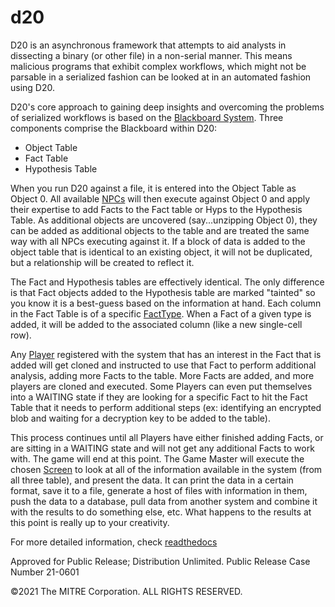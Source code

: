 # d20 #

D20 is an asynchronous framework that attempts to aid analysts in dissecting a binary (or other file) in a non-serial manner. This means malicious programs that exhibit complex workflows, which might not be parsable in a serialized fashion can be looked at in an automated fashion using D20.

D20's core approach to gaining deep insights and overcoming the problems of serialized workflows is based on the [Blackboard System](https://en.wikipedia.org/wiki/Blackboard_system). Three components comprise the Blackboard within D20:

* Object Table
* Fact Table
* Hypothesis Table

When you run D20 against a file, it is entered into the Object Table as Object 0. All available [NPCs](https://d20-framework.readthedocs.io/en/latest/authoring/npcs.html) will then execute against Object 0 and apply their expertise to add Facts to the Fact table or Hyps to the Hypothesis Table. As additional objects are uncovered (say...unzipping Object 0), they can be added as additional objects to the table and are treated the same way with all NPCs executing against it. If a block of data is added to the object table that is identical to an existing object, it will not be duplicated, but a relationship will be created to reflect it.

The Fact and Hypothesis tables are effectively identical. The only difference is that Fact objects added to the Hypothesis table are marked "tainted" so you know it is a best-guess based on the information at hand. Each column in the Fact Table is of a specific [FactType](https://d20-framework.readthedocs.io/en/latest/authoring/facts.html). When a Fact of a given type is added, it will be added to the associated column (like a new single-cell row).

Any [Player](https://d20-framework.readthedocs.io/en/latest/authoring/players.html) registered with the system that has an interest in the Fact that is added will get cloned and instructed to use that Fact to perform additional analysis, adding more Facts to the table. More Facts are added, and more players are cloned and executed. Some Players can even put themselves into a WAITING state if they are looking for a specific Fact to hit the Fact Table that it needs to perform additional steps (ex: identifying an encrypted blob and waiting for a decryption key to be added to the table).

This process continues until all Players have either finished adding Facts, or are sitting in a WAITING state and will not get any additional Facts to work with. The game will end at this point. The Game Master will execute the chosen [Screen](https://d20-framework.readthedocs.io/en/latest/authoring/screens.html) to look at all of the information available in the system (from all three table), and present the data. It can print the data in a certain format, save it to a file, generate a host of files with information in them, push the data to a database, pull data from another system and combine it with the results to do something else, etc. What happens to the results at this point is really up to your creativity.

For more detailed information, check [readthedocs](https://d20-framework.readthedocs.io/)

Approved for Public Release; Distribution Unlimited. Public Release Case Number 21-0601

&copy;2021 The MITRE Corporation. ALL RIGHTS RESERVED.
